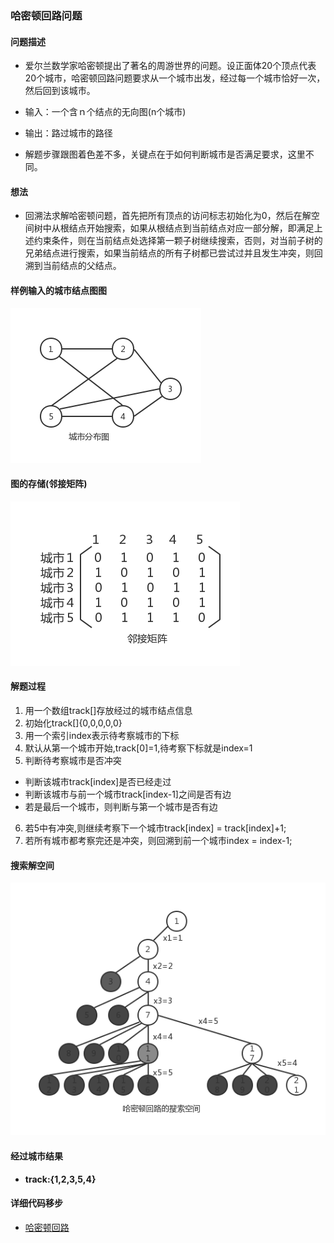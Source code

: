 ### 哈密顿回路问题
#### 问题描述

- 爱尔兰数学家哈密顿提出了著名的周游世界的问题。设正面体20个顶点代表20个城市，哈密顿回路问题要求从一个城市出发，经过每一个城市恰好一次，然后回到该城市。

- 输入：一个含ｎ个结点的无向图(n个城市)
- 输出：路过城市的路径

- 解题步骤跟图着色差不多，关键点在于如何判断城市是否满足要求，这里不同。

#### 想法

- 回溯法求解哈密顿问题，首先把所有顶点的访问标志初始化为0，然后在解空间树中从根结点开始搜索，如果从根结点到当前结点对应一部分解，即满足上述约束条件，则在当前结点处选择第一颗子树继续搜索，否则，对当前子树的兄弟结点进行搜索，如果当前结点的所有子树都已尝试过并且发生冲突，则回溯到当前结点的父结点。

#### 样例输入的城市结点图图

![城市分布图](../../images/hamilton.png)

#### 图的存储(邻接矩阵)

![邻接矩阵](../../images/hamilton_city.png)

#### 解题过程

1. 用一个数组track[]存放经过的城市结点信息
2. 初始化track[]{0,0,0,0,0}
3. 用一个索引index表示待考察城市的下标
4. 默认从第一个城市开始,track[0]=1,待考察下标就是index=1
5. 判断待考察城市是否冲突
  - 判断该城市track[index]是否已经走过
  - 判断该城市与前一个城市track[index-1]之间是否有边
  - 若是最后一个城市，则判断与第一个城市是否有边
6. 若5中有冲突,则继续考察下一个城市track[index] = track[index]+1;
7. 若所有城市都考察完还是冲突，则回溯到前一个城市index = index-1;

#### 搜索解空间

![哈密顿回路搜索空间](../../images/HSP_tree.png)

#### 经过城市结果

- **track:{1,2,3,5,4}**

#### 详细代码移步

- [哈密顿回路](https://github.com/Mr-Joke/Algorithm/blob/master/BackTrack/src/Hamilton.java)
